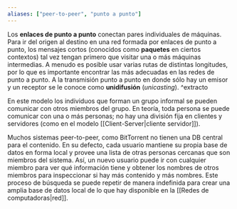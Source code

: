```yaml
---
aliases: ["peer-to-peer", "punto a punto"]
---
```


Los **enlaces de punto a punto** conectan pares individuales de máquinas. Para ir del origen al destino en una red formada por enlaces de punto a punto, los mensajes cortos (conocidos como **paquetes** en ciertos contextos) tal vez tengan primero que visitar una o más máquinas intermedias. A menudo es posible usar varias rutas de distintas longitudes, por lo que es importante encontrar las más adecuadas en las redes de punto a punto. A la transmisión punto a punto en donde sólo hay un emisor y un receptor se le conoce como **unidifusión** (*unicasting*). ^extracto

En este modelo los individuos que forman un grupo informal se pueden comunicar con otros miembros del grupo. En teoría, toda persona se puede comunicar con una o más personas; no hay una división fija en clientes y servidores (como en el modelo [[Client-Server|cliente servidor]]).

Muchos sistemas peer-to-peer, como BitTorrent no tienen una DB central para el contenido. En su defecto, cada usuario mantiene su propia base de datos en forma local y provee una lista de otras personas cercanas que son miembros del sistema. Así, un nuevo usuario puede ir con cualquier miembro para ver qué información tiene y obtener los nombres de otros miembros para inspeccionar si hay más contenido y más nombres. Este proceso de búsqueda se puede repetir de manera indefinida para crear una amplia base de datos local de lo que hay disponible en la [[Redes de computadoras|red]].